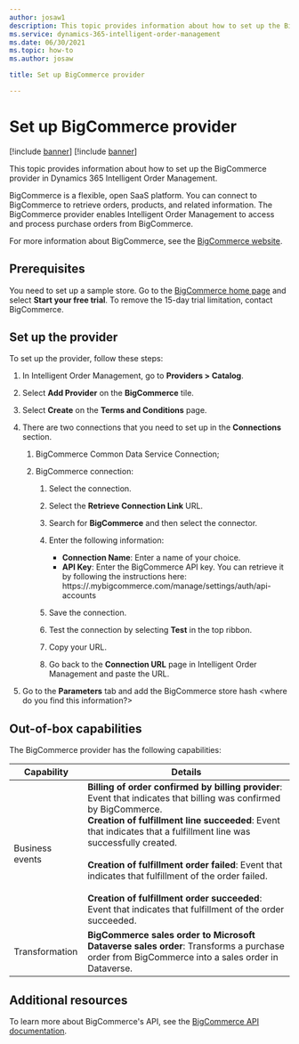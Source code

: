 ```yaml
---
author: josaw1
description: This topic provides information about how to set up the BigCommerce provider in Dynamics 365 Intelligent Order Management.
ms.service: dynamics-365-intelligent-order-management
ms.date: 06/30/2021
ms.topic: how-to
ms.author: josaw

title: Set up BigCommerce provider

---
```


# Set up BigCommerce provider

[!include [banner](includes/banner.md)]
[!include [banner](includes/preview-banner.md)]

This topic provides information about how to set up the BigCommerce provider in Dynamics 365 Intelligent Order Management.

BigCommerce is a flexible, open SaaS platform. You can connect to BigCommerce to retrieve orders, products, and related information. The BigCommerce provider enables Intelligent Order Management to access and process purchase orders from BigCommerce.  

For more information about BigCommerce, see the [BigCommerce website](https://www.bigcommerce.com/). 

## Prerequisites 

You need to set up a sample store. Go to the [BigCommerce home page](https://bigcommerce.com/essentials) and select **Start your free trial**. To remove the 15-day trial limitation, contact BigCommerce.

## Set up the provider
To set up the provider, follow these steps: 

1.  In Intelligent Order Management, go to **Providers > Catalog**.

2.  Select **Add Provider** on the **BigCommerce** tile.

3.  Select **Create** on the **Terms and Conditions** page.

4.  There are two connections that you need to set up in the **Connections** section.

    1. BigCommerce Common Data Service Connection;

    2. BigCommerce connection:

          1. Select the connection.

          3. Select the **Retrieve Connection Link** URL.

          5. Search for **BigCommerce** and then select the connector.

          7. Enter the following information: 
              - **Connection Name**: Enter a name of your choice.
              - **API Key**: Enter the BigCommerce API key. You can retrieve it by following the instructions here: https://<your store hash code>.mybigcommerce.com/manage/settings/auth/api-accounts

          9. Save the connection.

          11. Test the connection by selecting **Test** in the top ribbon.

          13. Copy your URL.

          15. Go back to the **Connection URL** page in Intelligent Order Management and paste the URL.

5. Go to the **Parameters** tab and add the BigCommerce store hash <where do you find this information?>

## Out-of-box capabilities

The BigCommerce provider has the following capabilities:

|  Capability | Details |
| ------------------ | -------------------------------- |
|  Business events  | **Billing of order confirmed by billing provider**: Event that indicates that billing was confirmed by BigCommerce.<br>**Creation of fulfillment line succeeded**: Event that indicates that a fulfillment line was successfully created.</br><br>**Creation of fulfillment order failed**: Event that indicates that fulfillment of the order failed.</br><br>**Creation of fulfillment order succeeded**: Event that indicates that fulfillment of the order succeeded.</br>  |
| Transformation  |  **BigCommerce sales order to Microsoft Dataverse sales order**: Transforms a purchase order from BigCommerce into a sales order in Dataverse.|

## Additional resources

To learn more about BigCommerce's API, see the [BigCommerce API documentation](https://developer.bigcommerce.com/api-docs).
